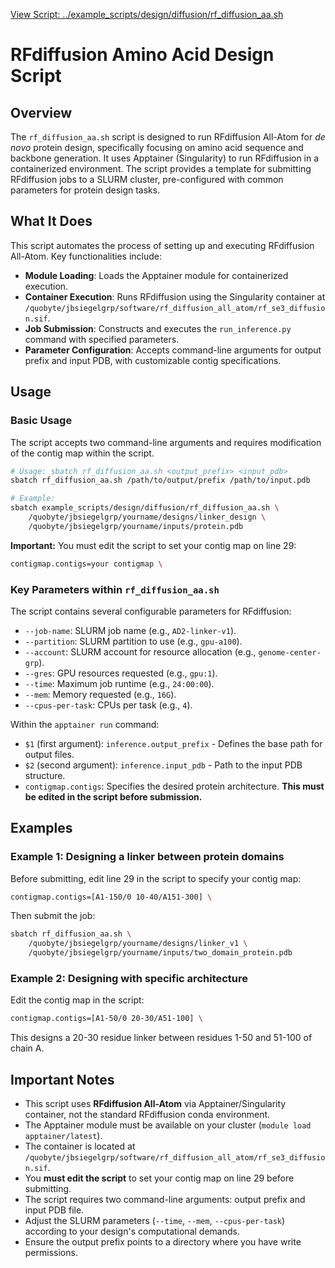 [View Script: ../example_scripts/design/diffusion/rf_diffusion_aa.sh](../example_scripts/design/diffusion/rf_diffusion_aa.sh)

# RFdiffusion Amino Acid Design Script

## Overview
The `rf_diffusion_aa.sh` script is designed to run RFdiffusion All-Atom for *de novo* protein design, specifically focusing on amino acid sequence and backbone generation. It uses Apptainer (Singularity) to run RFdiffusion in a containerized environment. The script provides a template for submitting RFdiffusion jobs to a SLURM cluster, pre-configured with common parameters for protein design tasks.

## What It Does
This script automates the process of setting up and executing RFdiffusion All-Atom. Key functionalities include:
- **Module Loading**: Loads the Apptainer module for containerized execution.
- **Container Execution**: Runs RFdiffusion using the Singularity container at `/quobyte/jbsiegelgrp/software/rf_diffusion_all_atom/rf_se3_diffusion.sif`.
- **Job Submission**: Constructs and executes the `run_inference.py` command with specified parameters.
- **Parameter Configuration**: Accepts command-line arguments for output prefix and input PDB, with customizable contig specifications.

## Usage

### Basic Usage
The script accepts two command-line arguments and requires modification of the contig map within the script.

```bash
# Usage: sbatch rf_diffusion_aa.sh <output_prefix> <input_pdb>
sbatch rf_diffusion_aa.sh /path/to/output/prefix /path/to/input.pdb

# Example:
sbatch example_scripts/design/diffusion/rf_diffusion_aa.sh \
    /quobyte/jbsiegelgrp/yourname/designs/linker_design \
    /quobyte/jbsiegelgrp/yourname/inputs/protein.pdb
```

**Important:** You must edit the script to set your contig map on line 29:
```bash
contigmap.contigs=your contigmap \
```

### Key Parameters within `rf_diffusion_aa.sh`

The script contains several configurable parameters for RFdiffusion:

- `--job-name`: SLURM job name (e.g., `AD2-linker-v1`).
- `--partition`: SLURM partition to use (e.g., `gpu-a100`).
- `--account`: SLURM account for resource allocation (e.g., `genome-center-grp`).
- `--gres`: GPU resources requested (e.g., `gpu:1`).
- `--time`: Maximum job runtime (e.g., `24:00:00`).
- `--mem`: Memory requested (e.g., `16G`).
- `--cpus-per-task`: CPUs per task (e.g., `4`).

Within the `apptainer run` command:

- `$1` (first argument): `inference.output_prefix` - Defines the base path for output files.
- `$2` (second argument): `inference.input_pdb` - Path to the input PDB structure.
- `contigmap.contigs`: Specifies the desired protein architecture. **This must be edited in the script before submission.**

## Examples

### Example 1: Designing a linker between protein domains
Before submitting, edit line 29 in the script to specify your contig map:

```bash
contigmap.contigs=[A1-150/0 10-40/A151-300] \
```

Then submit the job:

```bash
sbatch rf_diffusion_aa.sh \
    /quobyte/jbsiegelgrp/yourname/designs/linker_v1 \
    /quobyte/jbsiegelgrp/yourname/inputs/two_domain_protein.pdb
```

### Example 2: Designing with specific architecture
Edit the contig map in the script:

```bash
contigmap.contigs=[A1-50/0 20-30/A51-100] \
```

This designs a 20-30 residue linker between residues 1-50 and 51-100 of chain A.

## Important Notes
- This script uses **RFdiffusion All-Atom** via Apptainer/Singularity container, not the standard RFdiffusion conda environment.
- The Apptainer module must be available on your cluster (`module load apptainer/latest`).
- The container is located at `/quobyte/jbsiegelgrp/software/rf_diffusion_all_atom/rf_se3_diffusion.sif`.
- You **must edit the script** to set your contig map on line 29 before submitting.
- The script requires two command-line arguments: output prefix and input PDB file.
- Adjust the SLURM parameters (`--time`, `--mem`, `--cpus-per-task`) according to your design's computational demands.
- Ensure the output prefix points to a directory where you have write permissions.
